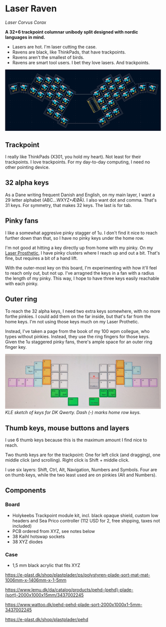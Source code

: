 # Laser Raven
*Laser Corvus Corax*  

**A 32+6 trackpoint columnar unibody split designed with nordic languages in mind.**

- Lasers are hot. I'm laser cutting the case.
- Ravens are black, like ThinkPads, that have trackpoints.
- Ravens aren't the smallest of birds.
- Ravens are smart tool users. I bet they love lasers. And trackpoints.

![](images/kicad_pcb.png)

## Trackpoint
I really like ThinkPads (X301, you hold my heart). Not least for their trackpoints. I love trackpoints. For my day-to-day computing, I need no other pointing device.

## 32 alpha keys
As a Dane writing frequent Danish and English, on my main layer, I want a 29 letter alphabet (ABC...WXYZ+ÆØÅ). I also want dot and comma. That's 31 keys. For symmetry, that makes 32 keys. The last is for tab.

## Pinky fans
I like a somewhat aggresive pinky stagger of 1u. I don't find it nice to reach further down than that, so I have no pinky keys under the home row.

I'm not good at hitting a key directly up from home with my pinky. On my [Laser Prosthetic](../LaserProsthetic/README.md), I have pinky clusters where I reach up and out a bit. That's fine, but requires a bit of a hand lift.

With the outer-most key on this board, I'm experimenting with how it'll feel to reach only out, but not up. I've arragned the keys in a fan with a radius the length of my pinky. This way, I hope to have three keys easily reachable with each pinky.

## Outer ring
To reach the 32 alpha keys, I need two extra keys somewhere, with no more forthe pinkies. I could add them on the far inside, but that's far from the home keys. I'm not using those keys much on my Laser Prothetic.

Instead, I've taken a page from the book of my 100 wpm collegue, who types without pinkies. Instead, they  use the ring fingers for those keys. Given the 1u staggered pinky fans, there's ample space for an outer ring finger key.

![](images/kle_qwerty.jpg)
*KLE sketch of keys for DK Qwerty. Dash (-) marks home row keys.*

## Thumb keys, mouse buttons and layers
I use 6 thumb keys because this is the maximum amount I find nice to reach.

Two thumb keys are for the trackpoint: One for left click (and dragging), one middle click (and scrolling). Right click is Shift + middle click.

I use six layers: Shift, Ctrl, Alt, Navigation, Numbers and Symbols. Four are on thumb keys, while the two least used are on pinkies (Alt and Numbers).

## Components

### Board
- Holykeebs Trackpoint module kit, incl. black opaque shield, custom low headers and Sea Prico controller (112 USD for 2, free shipping, taxes not included)
- PCB ordered from XYZ, see notes below
- 38 Kaihl hotswap sockets
- 38 XYZ diodes

### Case
- 1,5 mm black acrylic that fits XYZ 

https://e-plast.dk/shop/plastplader/ps/polystyren-plade-sort-mat-mat-1006mm-x-1406mm-x-1-5mm

https://www.lemu.dk/da/catalog/products/pehd-(pehd)-plade-(sort)-2000x1000x15mm/3437002245

https://www.wattoo.dk/pehd-pehd-plade-sort-2000x1000x1-5mm-3437002245

https://e-plast.dk/shop/plastplader/pehd